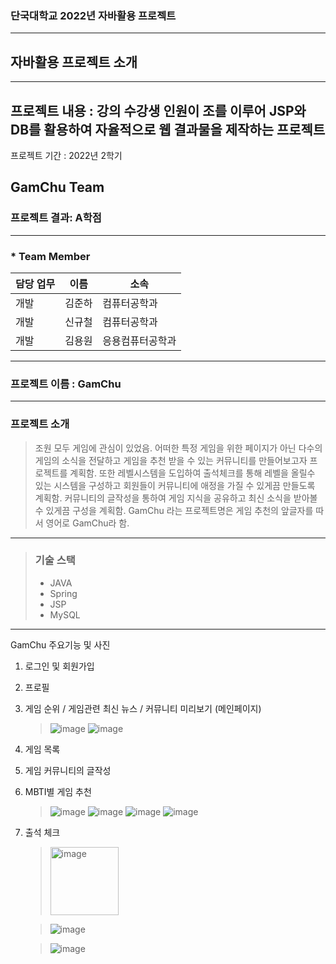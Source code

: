 ### 단국대학교 2022년 자바활용 프로젝트
-------------------------------
## 자바활용 프로젝트 소개
-------------------------------
프로젝트 내용 : 강의 수강생 인원이 조를 이루어 JSP와 DB를 활용하여 자율적으로 웹 결과물을 제작하는 프로젝트 
-------------------------------
프로젝트 기간 : 2022년 2학기

GamChu Team
-------------------------------
### 프로젝트 결과: A학점
-------------------------------
### * Team Member
담당 업무 | 이름 | 소속
---|---|---|
개발 | 김준하 | 컴퓨터공학과
개발 | 신규철 | 컴퓨터공학과
개발 | 김용원 | 응용컴퓨터공학과

-------------------------------
### 프로젝트 이름 : GamChu
-------------------------------
### 프로젝트 소개

> 조원 모두 게임에 관심이 있었음. 어떠한 특정 게임을 위한 페이지가 아닌 다수의 게임의 소식을 전달하고 게임을 추천 받을 수 있는 커뮤니티를 만들어보고자 프로젝트를 계획함. 또한 레벨시스템을 도입하여 출석체크를 통해 레벨을 올릴수 있는 시스템을 구성하고 회원들이 커뮤니티에 애정을 가질 수 있게끔 만들도록 계획함. 커뮤니티의 글작성을 통하여 게임 지식을 공유하고 최신 소식을 받아볼 수 있게끔 구성을 계획함. GamChu 라는 프로젝트명은 게임 추천의 앞글자를 따서 영어로 GamChu라 함.
--------------------------------
> ### 기술 스택
> * JAVA
> * Spring
> * JSP
> * MySQL
---------------------------------
GamChu 주요기능 및 사진
1. 로그인 및 회원가입
2. 프로필
3. 게임 순위 / 게임관련 최신 뉴스 / 커뮤니티 미리보기 (메인페이지)
   >![image](https://github.com/kyuchory/javaProject_gameCommunity/assets/87301355/13b2eaa4-8d9f-4681-bfd4-ec4da3de5570)
   >![image](https://github.com/kyuchory/javaProject_gameCommunity/assets/87301355/7396dab7-7ba0-414e-896f-0ffd9237e6b4)

5. 게임 목록
6. 게임 커뮤니티의 글작성
7. MBTI별 게임 추천
   > ![image](https://github.com/kyuchory/javaProject_gameCommunity/assets/87301355/765a4056-c82e-4332-ad61-f67318da730a)
   > ![image](https://github.com/kyuchory/javaProject_gameCommunity/assets/87301355/046bfadf-79f1-40ec-8365-d01610715d56)
   > ![image](https://github.com/kyuchory/javaProject_gameCommunity/assets/87301355/16b3b95d-233e-4832-9aa8-b4fa43f7a895)
   > ![image](https://github.com/kyuchory/javaProject_gameCommunity/assets/87301355/926d326b-fe9b-4d44-805a-31b768ead898)

8. 출석 체크
   > <img width="109" alt="image" src="https://github.com/kyuchory/javaProject_gameCommunity/assets/87301355/c58130cb-a9ff-4219-b4e9-222005c32418">
   
   >![image](https://github.com/kyuchory/javaProject_gameCommunity/assets/87301355/e3a1d059-6fac-4c32-a5b1-69a99c2cc0fb)
   
   >![image](https://github.com/kyuchory/javaProject_gameCommunity/assets/87301355/d81b387c-4b3a-4188-bb5b-a5812f486b7f)
